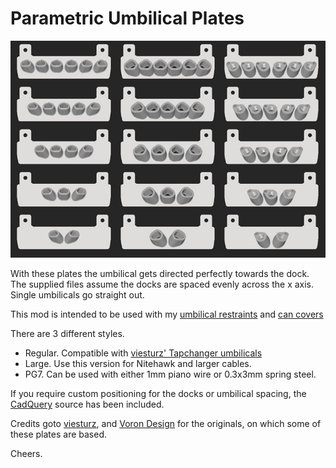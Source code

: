 # Parametric Umbilical Plates

![all](images/all.jpg)

With these plates the umbilical gets directed perfectly towards the dock. The supplied files assume the docks are spaced evenly across the x axis. Single umbilicals go straight out.

This mod is intended to be used with my [umbilical restraints](https://github.com/DraftShift/CableManagement/tree/main/UserMods/N3MI-DG/Umbilical_Restraints) and [can covers](https://github.com/DraftShift/CableManagement/tree/main/UserMods/N3MI-DG/CAN_Cover)

There are 3 different styles.

- Regular. Compatible with [viesturz' Tapchanger umbilicals](https://github.com/viesturz/tapchanger)
- Large. Use this version for Nitehawk and larger cables.
- PG7. Can be used with either 1mm piano wire or 0.3x3mm spring steel.

If you require custom positioning for the docks or umbilical spacing, the [CadQuery](https://github.com/CadQuery/cadquery, "CadQuery") source has been included.

Credits goto [viesturz](https://github.com/viesturz), and [Voron Design](https://github.com/VoronDesign) for the originals, on which some of these plates are based.

Cheers.
